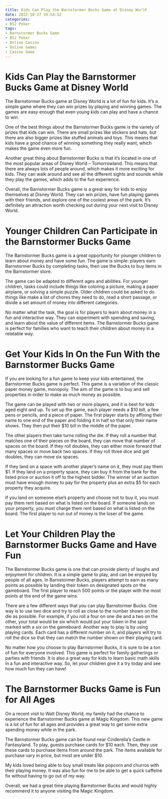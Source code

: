 ```yaml
---
title: Kids Can Play the Barnstormer Bucks Game at Disney World
date: 2022-10-27 19:54:52
categories:
- B52 Poker
tags:
- Barnstormer Bucks Game
- B52 Poker
- Online Casino
- Online Games
- Casino Game
---
```



#  Kids Can Play the Barnstormer Bucks Game at Disney World

The Barnstormer Bucks game at Disney World is a lot of fun for kids. It’s a simple game where they can win prizes by playing and winning games. The games are easy enough that even young kids can play and have a chance to win.

One of the best things about the Barnstormer Bucks game is the variety of prizes that kids can win. There are small prizes like stickers and hats, but there are also bigger prizes like stuffed animals and toys. This means that kids have a good chance of winning something they really want, which makes the game even more fun.

Another great thing about Barnstormer Bucks is that it’s located in one of the most popular areas of Disney World – Tomorrowland. This means that there are always lots of people around, which makes it more exciting for kids. They can walk around and see all the different sights and sounds while they play the games, which adds to the fun experience.

Overall, the Barnstormer Bucks game is a great way for kids to enjoy themselves at Disney World. They can win prizes, have fun playing games with their friends, and explore one of the coolest areas of the park. It’s definitely an attraction worth checking out during your next visit to Disney World.

#  Younger Children Can Participate in the Barnstormer Bucks Game

The Barnstormer Bucks game is a great opportunity for younger children to learn about money and have some fun. The game is simple: players earn Barnstormer Bucks by completing tasks, then use the Bucks to buy items in the Barnstormer store.

The game can be adapted to different ages and abilities. For younger children, tasks could include things like coloring a picture, making a paper airplane, or solving a simple puzzle. Older children could be asked to do things like make a list of chores they need to do, read a short passage, or divide a set amount of money into different categories.

No matter what the task, the goal is for players to learn about money in a fun and interactive way. They can experiment with spending and saving, and learn about the value of different items. The Barnstormer Bucks game is perfect for families who want to teach their children about money in a relatable way.

#  Get Your Kids In On the Fun With the Barnstormer Bucks Game

If you are looking for a fun game to keep your kids entertained, the Barnstormer Bucks game is perfect. This game is a variation of the classic paper money game, monopoly. The aim of the game is to buy and sell properties in order to make as much money as possible.

The game can be played with two or more players, and it is best for kids aged eight and up. To set up the game, each player needs a $10 bill, a few pens or pencils, and a piece of paper. The first player starts by affixing their name to one end of the paper and folding it in half so that only their name shows. They then put their $10 bill in the middle of the paper.

The other players then take turns rolling the die. If they roll a number that matches one of their pieces on the board, they can move that number of spaces on the board. If they roll doubles, they can either move forward that many spaces or move back two spaces. If they roll three dice and get doubles, they can move six spaces.

If they land on a space with another player’s name on it, they must pay them $1. If they land on a property space, they can buy it from the bank for the listed price or auction it off to the highest bidder. The winner of an auction must have enough money to pay for the property plus an extra $5 for each property they acquire.

If you land on someone else’s property and choose not to buy it, you must pay them rent based on what is listed on the board. If someone lands on your property, you must charge them rent based on what is listed on the board. The first player to run out of money is the loser of the game.

#  Let Your Children Play the Barnstormer Bucks Game and Have Fun

The Barnstormer Bucks game is one that can provide plenty of laughs and enjoyment for children. It is a simple game to play, and can be enjoyed by people of all ages. In Barnstormer Bucks, players attempt to earn as many points as possible by landing their token on designated spots on the gameboard. The first player to reach 500 points or the player with the most points at the end of the game wins.

There are a few different ways that you can play Barnstormer Bucks. One way is to use two dice and try to roll as close to the number shown on the die as possible. For example, if you roll a four on one die and a two on the other, your total would be six which would put your token in the spot marked with a six on the gameboard. Another way to play is by using playing cards. Each card has a different number on it, and players will try to roll the dice so that they can match the number shown on their playing card.

No matter how you choose to play Barnstormer Bucks, it is sure to be a ton of fun for everyone involved. This game is perfect for family gatherings or parties with friends. It is also a great way for kids to learn basic math skills in a fun and interactive way. So, let your children give it a try today and see how much fun they can have!

#  The Barnstormer Bucks Game is Fun for All Ages

On a recent visit to Walt Disney World, my family had the chance to experience the Barnstormer Bucks game at Magic Kingdom. This new game is a lot of fun for all ages and provides a great way to get some extra spending money while in the park.

The Barnstormer Bucks game can be found near Cinderella’s Castle in Fantasyland. To play, guests purchase cards for $10 each. Then, they use these cards to purchase items from around the park. The items available for purchase vary in price, but most are under $10.

My kids loved being able to buy small treats like popcorn and churros with their playing money. It was also fun for me to be able to get a quick caffeine fix without having to go out of my way.

Overall, we had a great time playing Barnstormer Bucks and would highly recommend it to anyone visiting the Magic Kingdom.